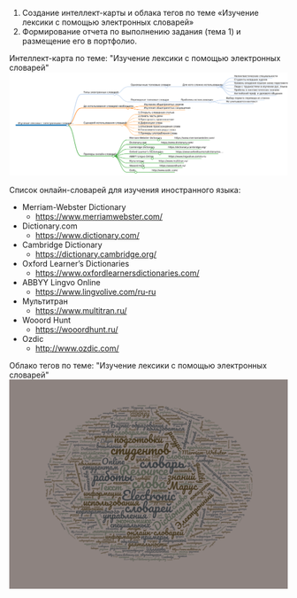 1. Создание интеллект-карты и облака тегов по теме «Изучение лексики с помощью электронных словарей»
2. Формирование отчета по выполнению задания (тема 1) и размещение его в портфолио.

Интеллект-карта по теме: "Изучение лексики с помощью электронных словарей"
![](https://github.com/MarinaSvistunova/itLang/blob/master/img/dictionaries.png)

Список онлайн-словарей для изучения иностранного языка:
* Merriam-Webster Dictionary
  * https://www.merriamwebster.com/
* Dictionary.com
  * https://www.dictionary.com/
* Cambridge Dictionary
  * https://dictionary.cambridge.org/
* Oxford Learner’s Dictionaries
  * https://www.oxfordlearnersdictionaries.com/
* ABBYY Lingvo Online
  * https://www.lingvolive.com/ru-ru
* Мультитран
  * https://www.multitran.ru/
* Wooord Hunt
  * https://wooordhunt.ru/
* Ozdic
  * http://www.ozdic.com/

Облако тегов по теме: "Изучение лексики с помощью электронных словарей"
![](https://github.com/MarinaSvistunova/itLang/blob/master/img/wordcloud.png)
